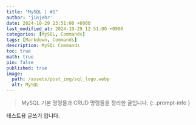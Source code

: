 ```yaml
---
title: "MySQL | #1"
author: 'jinjehr'
date: 2024-10-29 23:51:00 +0900
last_modified_at: 2024-10-29 12:51:00 +0900
categories: [MySQL, Commands]
tags: [Markdown, Commands]
description: MySQL Commands
toc: true 
math: true
pin: false
published: true
image:
  path: /assets/post_img/sql_logo.webp
  alt: MySQL
---
```


> MySQL 기본 명령들과 CRUD 명령들을 정리한 글입니다. 
{: .prompt-info }

테스트용 글쓰기 입니다.
